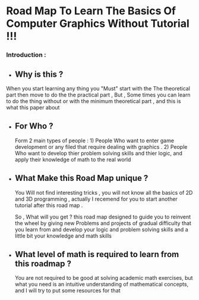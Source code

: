 # Road Map To Learn The Basics Of Computer Graphics Without Tutorial !!!
  
### Introduction :
- Why is this ?
  -
When you start learning any thing you "Must" start with the The theoretical part then move to do the the practical part  , But , Some times you can learn to do the thing without or with the minimum theoretical part , and this is what this paper about

- For Who ?
  -
  Form 2 main types of people :
      1) People Who want to enter game development or any filed that require dealing with graphics .
      2) People Who want to develop thier problem solving skills and thier logic, and apply their knowledge of math to the real world

- What Make this Road Map unique ?
   -
   You Will not find interesting tricks , you will not know all the basics of 2D and 3D programming , actually I recemend for you to start another tutorial after this road map .
  
  So , What will you get ?
  this road map designed to guide you to reinvent the wheel by giving new Problems and projects of gradual difficulty that you learn from and develop your logic and problem solving skills and a little bit your knowledge and math skills

- What level of math is required to learn from this roadmap ?
  -
  You are not required to be good at solving academic math exercises, but what you need is an intuitive understanding of mathematical concepts, and I will try to put some resources for that

